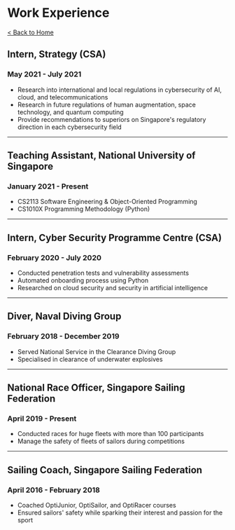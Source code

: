 # Work Experience

[< Back to Home](../README.md)

## Intern, Strategy (CSA)

### May 2021 - July 2021

* Research into international and local regulations in cybersecurity of AI, cloud, and telecommunications
* Research in future regulations of human augmentation, space technology, and quantum computing
* Provide recommendations to superiors on Singapore's regulatory direction in each cybersecurity field

---

## Teaching Assistant, National University of Singapore

### January 2021 - Present

* CS2113 Software Engineering & Object-Oriented Programming
* CS1010X Programming Methodology (Python)

---

## Intern, Cyber Security Programme Centre (CSA)

### February 2020 - July 2020

* Conducted penetration tests and vulnerability assessments
* Automated onboarding process using Python
* Researched on cloud security and security in artificial intelligence

---

## Diver, Naval Diving Group

### February 2018 - December 2019

* Served National Service in the Clearance Diving Group
* Specialised in clearance of underwater explosives

---

## National Race Officer, Singapore Sailing Federation

### April 2019 - Present

* Conducted races for huge fleets with more than 100 participants
* Manage the safety of fleets of sailors during competitions

---

## Sailing Coach, Singapore Sailing Federation

### April 2016 - February 2018

* Coached OptiJunior, OptiSailor, and OptiRacer courses
* Ensured sailors' safety while sparking their interest and passion for the sport
